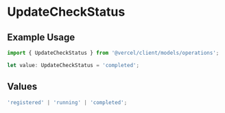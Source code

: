 # UpdateCheckStatus

## Example Usage

```typescript
import { UpdateCheckStatus } from '@vercel/client/models/operations';

let value: UpdateCheckStatus = 'completed';
```

## Values

```typescript
'registered' | 'running' | 'completed';
```
